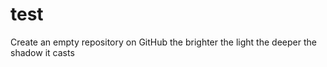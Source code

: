 # test
 Create an empty repository on GitHub
 the brighter the light the deeper the shadow it casts
